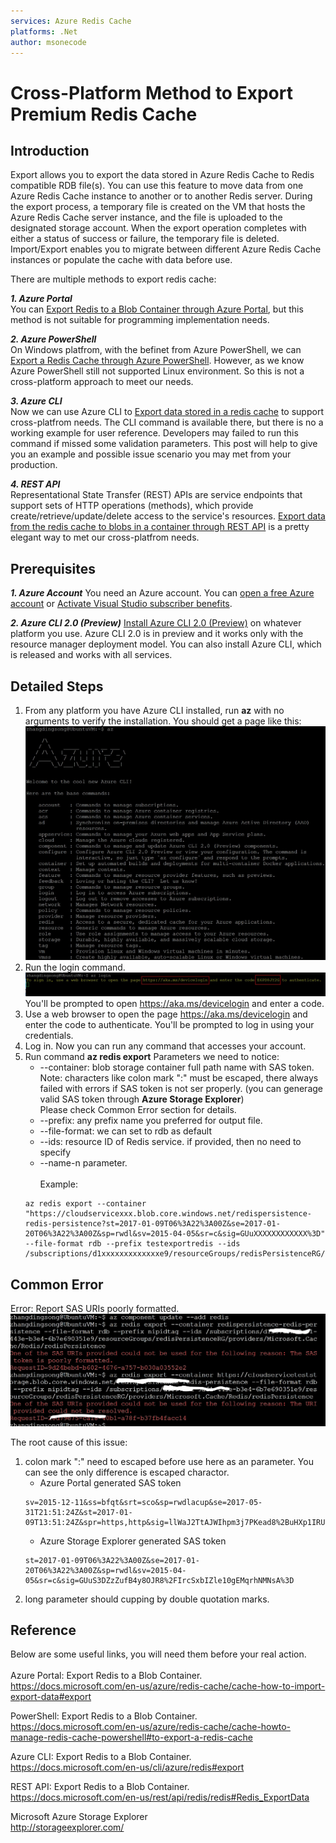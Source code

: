 ```yaml
---
services: Azure Redis Cache
platforms: .Net
author: msonecode
---
```


# Cross-Platform Method to Export Premium Redis Cache


## Introduction

Export allows you to export the data stored in Azure Redis Cache to Redis compatible RDB file(s). You can use this feature to move data from one Azure Redis Cache instance to another or to another Redis server. During the export process, a temporary file is created on the VM that hosts the Azure Redis Cache server instance, and the file is uploaded to the designated storage account. When the export operation completes with either a status of success or failure, the temporary file is deleted. Import/Export enables you to migrate between different Azure Redis Cache instances or populate the cache with data before use.

There are multiple methods to export redis cache:

***1. Azure Portal***<br/>
You can [Export Redis to a Blob Container through Azure Portal](https://docs.microsoft.com/en-us/azure/redis-cache/cache-how-to-import-export-data#export), but this method is not suitable for programming implementation needs.
 
***2. Azure PowerShell***<br/>
On Windows platfrom, with the befinet from Azure PowerShell, we can [Export a Redis Cache through Azure PowerShell](https://docs.microsoft.com/en-us/azure/redis-cache/cache-howto-manage-redis-cache-powershell#to-export-a-redis-cache). However, as we know Azure PowerShell still not supported Linux environment. So this is not a cross-platform approach to meet our needs.

***3. Azure CLI***<br/>
Now we can use Azure CLI to [Export data stored in a redis cache](https://docs.microsoft.com/en-us/cli/azure/redis#export) to support cross-platfrom needs. The CLI command is available there, but there is no a working example for user reference. Developers may failed to run this command if missed some validation parameters. This post will help to give you an example and possible issue scenario you may met from your production.

***4. REST API***<br/>
Representational State Transfer (REST) APIs are service endpoints that support sets of HTTP operations (methods), which provide create/retrieve/update/delete access to the service's resources. [Export data from the redis cache to blobs in a container through REST API](https://docs.microsoft.com/en-us/rest/api/redis/redis#Redis_ExportData) is a pretty elegant way to met our cross-platfrom needs.


## Prerequisites

***1. Azure Account***
You need an Azure account. You can [open a free Azure account](https://azure.microsoft.com/pricing/free-trial/?WT.mc_id=A261C142F) or [Activate Visual Studio subscriber benefits](https://azure.microsoft.com/pricing/member-offers/msdn-benefits-details/?WT.mc_id=A261C142F).

***2. Azure CLI 2.0 (Preview)***
[Install Azure CLI 2.0 (Preview)](https://docs.microsoft.com/en-us/cli/azure/install-az-cli2) on whatever platform you use. Azure CLI 2.0 is in preview and it works only with the resource manager deployment model. You can also install Azure CLI, which is released and works with all services.

## Detailed Steps
1.	From any platform you have Azure CLI installed, run **az** with no arguments to verify the installation. 
    You should get a page like this:
    <img src="https://github.com/zhangdingsong/ExportRedisViaAzureCLI/raw/master/az.jpg">
2.	Run the login command.
    <img src="https://github.com/zhangdingsong/ExportRedisViaAzureCLI/raw/master/azlogin.jpg">
    You'll be prompted to open https://aka.ms/devicelogin and enter a code.
3.	Use a web browser to open the page https://aka.ms/devicelogin and enter the code to authenticate.
    You'll be prompted to log in using your credentials.
4.	Log in.
    Now you can run any command that accesses your account.
5.	 Run command **az redis export**
     Parameters we need to notice: 
     * --container: blob storage container full path name with SAS token.
     <br/>Note: characters like colon mark ":" must be escaped, there always failed with errors if SAS token is not ser properly. (you can generage valid SAS token through **Azure Storage Explorer**)
     <br/>Please check Common Error section for details. 
     * --prefix:  any prefix name you preferred for output file.
     * --file-format: we can set to rdb as default
     * --ids: resource ID of Redis service. 
     if provided, then no need to specify 
     * --name-n parameter.
     <br/><br/>
Example: 
      ```shell
      az redis export --container "https://cloudservicexxx.blob.core.windows.net/redispersistence-redis-persistence?st=2017-01-09T06%3A22%3A00Z&se=2017-01-20T06%3A22%3A00Z&sp=rwdl&sv=2015-04-05&sr=c&sig=GUuXXXXXXXXXXXX%3D" --file-format rdb --prefix testexportredis --ids /subscriptions/d1xxxxxxxxxxxxxe9/resourceGroups/redisPersistenceRG/providers/Microsoft.Cache/Redis/redisPersistence
      ```
## Common Error
Error: Report SAS URIs poorly formatted.
<img src="https://github.com/zhangdingsong/ExportRedisViaAzureCLI/raw/master/SASError_Ink_LI.jpg">

The root cause of this issue: 
1. colon mark ":" need to escaped before use here as an parameter. You can see the only difference is escaped charactor.
	 * Azure Portal generated SAS token
	 ```shell
     sv=2015-12-11&ss=bfqt&srt=sco&sp=rwdlacup&se=2017-05-31T21:51:24Z&st=2017-01-09T13:51:24Z&spr=https,http&sig=llWaJ2TtAJWIhpm3j7PKead8%2BuHXp1IRUs4G%2B5dYcsQ%3D 
     ```
     * Azure Storage Explorer generated SAS token
     ```shell
     st=2017-01-09T06%3A22%3A00Z&se=2017-01-20T06%3A22%3A00Z&sp=rwdl&sv=2015-04-05&sr=c&sig=GUuS3DZzZufB4y8OJR8%2FIrcSxbIZle10gEMqrhNMNsA%3D
	 ```
2. long parameter should cupping by double quotation marks.

## Reference
Below are some useful links, you will need them before your real action.<br/><br/>
Azure Portal: Export Redis to a Blob Container.<br/>
https://docs.microsoft.com/en-us/azure/redis-cache/cache-how-to-import-export-data#export

PowerShell: Export Redis to a Blob Container.<br/>
https://docs.microsoft.com/en-us/azure/redis-cache/cache-howto-manage-redis-cache-powershell#to-export-a-redis-cache 

Azure CLI: Export Redis to a Blob Container.<br/>
https://docs.microsoft.com/en-us/cli/azure/redis#export

REST API: Export Redis to a Blob Container.<br/>
https://docs.microsoft.com/en-us/rest/api/redis/redis#Redis_ExportData

Microsoft Azure Storage Explorer<br/>
http://storageexplorer.com/
